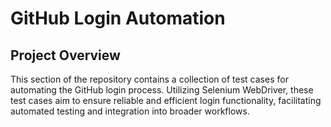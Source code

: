 # GitHub Login Automation
## Project Overview
This section of the repository contains a collection of test cases for automating the GitHub login process. Utilizing Selenium WebDriver, these test cases aim to ensure reliable and efficient login functionality, facilitating automated testing and integration into broader workflows.
